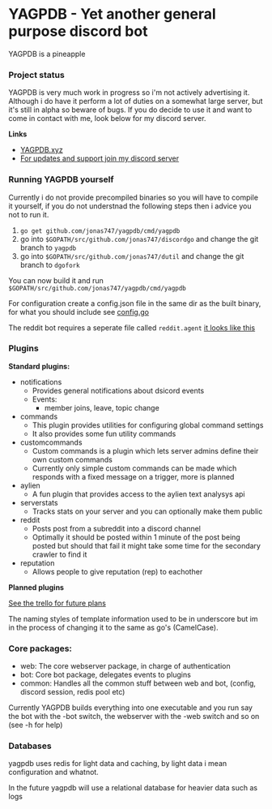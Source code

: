# YAGPDB - Yet another general purpose discord bot

YAGPDB is a pineapple

### Project status

YAGPDB is very much work in progress so i'm not actively advertising it. Although i do have it perform a lot of duties on a somewhat large server, but it's still in alpha so beware of bugs. If you do decide to use it and want to come in contact with me, look below for my discord server.

**Links**
 - [YAGPDB.xyz](http://yagpdb.xyz)
 - [For updates and support join my discord server](https://discord.gg/Cj6kCba)

### Running YAGPDB yourself

Currently i do not provide precompiled binaries so you will have to compile it yourself, if you do not understnad the following steps then i advice you not to run it.

1. `go get github.com/jonas747/yagpdb/cmd/yagpdb`
2. go into `$GOPATH/src/github.com/jonas747/discordgo` and change the git branch to `yagpdb`
2. go into `$GOPATH/src/github.com/jonas747/dutil` and change the git branch to `dgofork`

You can now build it and run `$GOPATH/src/github.com/jonas747/yagpdb/cmd/yagpdb`

For configuration create a config.json file in the same dir as the built binary, for what you should include see [config.go](https://github.com/jonas747/yagpdb/blob/master/common/config.go#L8) 

The reddit bot requires a seperate file called `reddit.agent` [it looks like this](https://github.com/turnage/graw/blob/master/useragent.protobuf.template)

### Plugins

**Standard plugins:**

 - notifications
     + Provides general notifications about dsicord events
     + Events:
         * member joins, leave, topic change
 - commands
     + This plugin provides utilities for configuring global command settings
     + It also provides some fun utility commands
 - customcommands
     + Custom commands is a plugin which lets server admins define their own custom commands
     + Currently only simple custom commands can be made which responds with a fixed message on a trigger, more is planned 
 - aylien
     + A fun plugin that provides access to the aylien text analysys api
 - serverstats
     + Tracks stats on your server and you can optionally make them public
 - reddit
     + Posts post from a subreddit into a discord channel
     + Optimally it should be posted within 1 minute of the post being posted but should that fail it might take some time for the secondary crawler to find it
 - reputation
     + Allows people to give reputation (rep) to eachother

**Planned plugins**

[See the trello for future plans](https://trello.com/b/kH5U2aSL/yagpdb)

The naming styles of template information used to be in underscore but im in the process of changing it to the same as go's (CamelCase).  

### Core packages:

- web: The core webserver package, in charge of authentication
- bot: Core bot package, delegates events to plugins
- common: Handles all the common stuff between web and bot, (config, discord session, redis pool etc)

Currently YAGPDB builds everything into one executable and you run say the bot with the -bot switch, the webserver with the -web switch and so on (see -h for help)

### Databases

yagpdb uses redis for light data and caching, by light data i mean configuration and whatnot.

In the future yagpdb will use a relational database for heavier data such as logs

